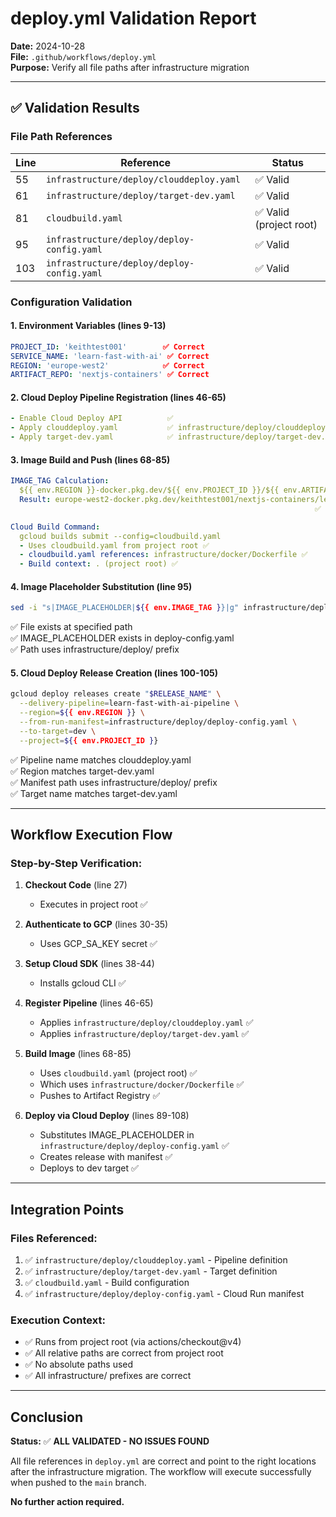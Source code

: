# deploy.yml Validation Report

**Date:** 2024-10-28  
**File:** `.github/workflows/deploy.yml`  
**Purpose:** Verify all file paths after infrastructure migration

---

## ✅ Validation Results

### File Path References

| Line | Reference | Status |
|------|-----------|--------|
| 55 | `infrastructure/deploy/clouddeploy.yaml` | ✅ Valid |
| 61 | `infrastructure/deploy/target-dev.yaml` | ✅ Valid |
| 81 | `cloudbuild.yaml` | ✅ Valid (project root) |
| 95 | `infrastructure/deploy/deploy-config.yaml` | ✅ Valid |
| 103 | `infrastructure/deploy/deploy-config.yaml` | ✅ Valid |

### Configuration Validation

#### 1. Environment Variables (lines 9-13)
```yaml
PROJECT_ID: 'keithtest001'        ✅ Correct
SERVICE_NAME: 'learn-fast-with-ai' ✅ Correct
REGION: 'europe-west2'            ✅ Correct
ARTIFACT_REPO: 'nextjs-containers' ✅ Correct
```

#### 2. Cloud Deploy Pipeline Registration (lines 46-65)
```yaml
- Enable Cloud Deploy API          ✅
- Apply clouddeploy.yaml           ✅ infrastructure/deploy/clouddeploy.yaml
- Apply target-dev.yaml            ✅ infrastructure/deploy/target-dev.yaml
```

#### 3. Image Build and Push (lines 68-85)
```yaml
IMAGE_TAG Calculation:
  ${{ env.REGION }}-docker.pkg.dev/${{ env.PROJECT_ID }}/${{ env.ARTIFACT_REPO }}/${{ env.SERVICE_NAME }}:${{ github.sha }}
  Result: europe-west2-docker.pkg.dev/keithtest001/nextjs-containers/learn-fast-with-ai:[SHA]
                                                                    ✅ Correct format

Cloud Build Command:
  gcloud builds submit --config=cloudbuild.yaml
  - Uses cloudbuild.yaml from project root ✅
  - cloudbuild.yaml references: infrastructure/docker/Dockerfile ✅
  - Build context: . (project root) ✅
```

#### 4. Image Placeholder Substitution (line 95)
```bash
sed -i "s|IMAGE_PLACEHOLDER|${{ env.IMAGE_TAG }}|g" infrastructure/deploy/deploy-config.yaml
```
✅ File exists at specified path  
✅ IMAGE_PLACEHOLDER exists in deploy-config.yaml  
✅ Path uses infrastructure/deploy/ prefix  

#### 5. Cloud Deploy Release Creation (lines 100-105)
```bash
gcloud deploy releases create "$RELEASE_NAME" \
  --delivery-pipeline=learn-fast-with-ai-pipeline \
  --region=${{ env.REGION }} \
  --from-run-manifest=infrastructure/deploy/deploy-config.yaml \
  --to-target=dev \
  --project=${{ env.PROJECT_ID }}
```
✅ Pipeline name matches clouddeploy.yaml  
✅ Region matches target-dev.yaml  
✅ Manifest path uses infrastructure/deploy/ prefix  
✅ Target name matches target-dev.yaml  

---

## Workflow Execution Flow

### Step-by-Step Verification:

1. **Checkout Code** (line 27)
   - Executes in project root ✅

2. **Authenticate to GCP** (lines 30-35)
   - Uses GCP_SA_KEY secret ✅

3. **Setup Cloud SDK** (lines 38-44)
   - Installs gcloud CLI ✅

4. **Register Pipeline** (lines 46-65)
   - Applies `infrastructure/deploy/clouddeploy.yaml` ✅
   - Applies `infrastructure/deploy/target-dev.yaml` ✅

5. **Build Image** (lines 68-85)
   - Uses `cloudbuild.yaml` (project root) ✅
   - Which uses `infrastructure/docker/Dockerfile` ✅
   - Pushes to Artifact Registry ✅

6. **Deploy via Cloud Deploy** (lines 89-108)
   - Substitutes IMAGE_PLACEHOLDER in `infrastructure/deploy/deploy-config.yaml` ✅
   - Creates release with manifest ✅
   - Deploys to dev target ✅

---

## Integration Points

### Files Referenced:
1. ✅ `infrastructure/deploy/clouddeploy.yaml` - Pipeline definition
2. ✅ `infrastructure/deploy/target-dev.yaml` - Target definition  
3. ✅ `cloudbuild.yaml` - Build configuration
4. ✅ `infrastructure/deploy/deploy-config.yaml` - Cloud Run manifest

### Execution Context:
- ✅ Runs from project root (via actions/checkout@v4)
- ✅ All relative paths are correct from project root
- ✅ No absolute paths used
- ✅ All infrastructure/ prefixes are correct

---

## Conclusion

**Status:** ✅ **ALL VALIDATED - NO ISSUES FOUND**

All file references in `deploy.yml` are correct and point to the right locations after the infrastructure migration. The workflow will execute successfully when pushed to the `main` branch.

**No further action required.**


